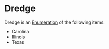 # Dredge
Dredge is an [Enumeration](Enumeration.md) of the following items: 
- Carolina
- Illinois
- Texas